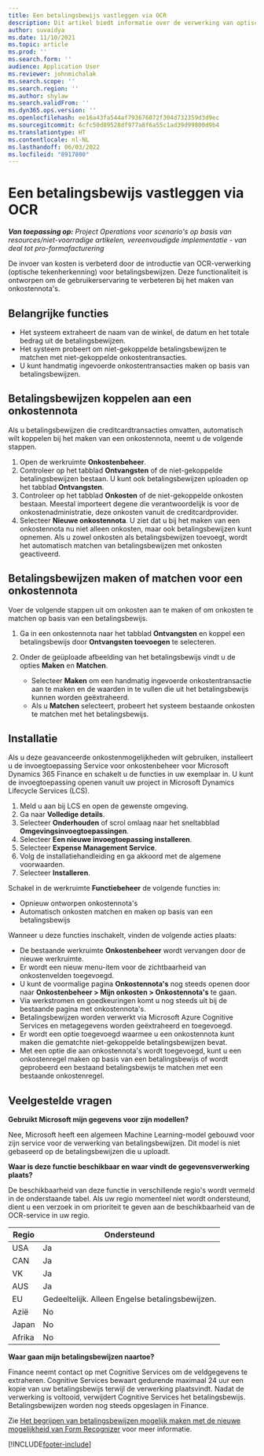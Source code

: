 ```yaml
---
title: Een betalingsbewijs vastleggen via OCR
description: Dit artikel biedt informatie over de verwerking van optische tekenherkenning (OCR) voor kwitanties.
author: suvaidya
ms.date: 11/10/2021
ms.topic: article
ms.prod: ''
ms.search.form: ''
audience: Application User
ms.reviewer: johnmichalak
ms.search.scope: ''
ms.search.region: ''
ms.author: shylaw
ms.search.validFrom: ''
ms.dyn365.ops.version: ''
ms.openlocfilehash: ee16a43fa544af793676072f304d732359d3d9ec
ms.sourcegitcommit: 6cfc50d89528df977a8f6a55c1ad39d99800d9b4
ms.translationtype: HT
ms.contentlocale: nl-NL
ms.lasthandoff: 06/03/2022
ms.locfileid: "8917800"
---
```

# <a name="capture-a-receipt-using-ocr"></a>Een betalingsbewijs vastleggen via OCR

_**Van toepassing op:** Project Operations voor scenario's op basis van resources/niet-voorradige artikelen, vereenvoudigde implementatie - van deal tot pro-formafacturering_

De invoer van kosten is verbeterd door de introductie van OCR-verwerking (optische tekenherkenning) voor betalingsbewijzen. Deze functionaliteit is ontworpen om de gebruikerservaring te verbeteren bij het maken van onkostennota's.

## <a name="key-features"></a>Belangrijke functies

- Het systeem extraheert de naam van de winkel, de datum en het totale bedrag uit de betalingsbewijzen.
- Het systeem probeert om niet-gekoppelde betalingsbewijzen te matchen met niet-gekoppelde onkostentransacties.
- U kunt handmatig ingevoerde onkostentransacties maken op basis van betalingsbewijzen.

## <a name="attach-receipts-to-an-expense-report"></a>Betalingsbewijzen koppelen aan een onkostennota

Als u betalingsbewijzen die creditcardtransacties omvatten, automatisch wilt koppelen bij het maken van een onkostennota, neemt u de volgende stappen.

  1. Open de werkruimte **Onkostenbeheer**.
  2. Controleer op het tabblad **Ontvangsten** of de niet-gekoppelde betalingsbewijzen bestaan. U kunt ook betalingsbewijzen uploaden op het tabblad **Ontvangsten**.
  3. Controleer op het tabblad **Onkosten** of de niet-gekoppelde onkosten bestaan. Meestal importeert degene die verantwoordelijk is voor de onkostenadministratie, deze onkosten vanuit de creditcardprovider.
  4. Selecteer **Nieuwe onkostennota**. U ziet dat u bij het maken van een onkostennota nu niet alleen onkosten, maar ook betalingsbewijzen kunt opnemen. Als u zowel onkosten als betalingsbewijzen toevoegt, wordt het automatisch matchen van betalingsbewijzen met onkosten geactiveerd.

## <a name="create-or-match-receipts-to-an-expense-report"></a>Betalingsbewijzen maken of matchen voor een onkostennota
Voer de volgende stappen uit om onkosten aan te maken of om onkosten te matchen op basis van een betalingsbewijs.

  1. Ga in een onkostennota naar het tabblad **Ontvangsten** en koppel een betalingsbewijs door **Ontvangsten toevoegen** te selecteren.
  2. Onder de geüploade afbeelding van het betalingsbewijs vindt u de opties **Maken** en **Matchen**.

      - Selecteer **Maken** om een handmatig ingevoerde onkostentransactie aan te maken en de waarden in te vullen die uit het betalingsbewijs kunnen worden geëxtraheerd.
      - Als u **Matchen** selecteert, probeert het systeem bestaande onkosten te matchen met het betalingsbewijs.

## <a name="installation"></a>Installatie

Als u deze geavanceerde onkostenmogelijkheden wilt gebruiken, installeert u de invoegtoepassing Service voor onkostenbeheer voor Microsoft Dynamics 365 Finance en schakelt u de functies in uw exemplaar in. U kunt de invoegtoepassing openen vanuit uw project in Microsoft Dynamics Lifecycle Services (LCS).

1. Meld u aan bij LCS en open de gewenste omgeving.
2. Ga naar **Volledige details**.
3. Selecteer **Onderhouden** of scrol omlaag naar het sneltabblad **Omgevingsinvoegtoepassingen**.
4. Selecteer **Een nieuwe invoegtoepassing installeren**.
5. Selecteer **Expense Management Service**.
6. Volg de installatiehandleiding en ga akkoord met de algemene voorwaarden.
7. Selecteer **Installeren**.

Schakel in de werkruimte **Functiebeheer** de volgende functies in:

- Opnieuw ontworpen onkostennota's
- Automatisch onkosten matchen en maken op basis van een betalingsbewijs

Wanneer u deze functies inschakelt, vinden de volgende acties plaats:

- De bestaande werkruimte **Onkostenbeheer** wordt vervangen door de nieuwe werkruimte.
- Er wordt een nieuw menu-item voor de zichtbaarheid van onkostenvelden toegevoegd.
- U kunt de voormalige pagina **Onkostennota's** nog steeds openen door naar **Onkostenbeheer > Mijn onkosten > Onkostennota's** te gaan.
- Via werkstromen en goedkeuringen komt u nog steeds uit bij de bestaande pagina met onkostennota's.
- Betalingsbewijzen worden verwerkt via Microsoft Azure Cognitive Services en metagegevens worden geëxtraheerd en toegevoegd.
- Er wordt een optie toegevoegd waarmee u een onkostennota kunt maken die gematchte niet-gekoppelde betalingsbewijzen bevat.
- Met een optie die aan onkostennota's wordt toegevoegd, kunt u een onkostenregel maken op basis van een betalingsbewijs of wordt geprobeerd een bestaand betalingsbewijs te matchen met een bestaande onkostenregel.

## <a name="frequently-asked-questions"></a>Veelgestelde vragen

**Gebruikt Microsoft mijn gegevens voor zijn modellen?**

Nee, Microsoft heeft een algemeen Machine Learning-model gebouwd voor zijn service voor de verwerking van betalingsbewijzen. Dit model is niet gebaseerd op de betalingsbewijzen die u uploadt.

**Waar is deze functie beschikbaar en waar vindt de gegevensverwerking plaats?**

De beschikbaarheid van deze functie in verschillende regio's wordt vermeld in de onderstaande tabel. Als uw regio momenteel niet wordt ondersteund, dient u een verzoek in om prioriteit te geven aan de beschikbaarheid van de OCR-service in uw regio. 

| Regio | Ondersteund                         |
|--------|-----------------------------------|
| USA    | Ja                               |
| CAN    | Ja                               |
| VK     | Ja                               |
| AUS    | Ja                               |
| EU     | Gedeeltelijk. Alleen Engelse betalingsbewijzen. |
| Azië   | No                                |
| Japan  | No                                |
| Afrika | No                                |

**Waar gaan mijn betalingsbewijzen naartoe?**

Finance neemt contact op met Cognitive Services om de veldgegevens te extraheren. Cognitive Services bewaart gedurende maximaal 24 uur een kopie van uw betalingsbewijs terwijl de verwerking plaatsvindt. Nadat de verwerking is voltooid, verwijdert Cognitive Services het betalingsbewijs. Betalingsbewijzen worden nog steeds opgeslagen in Finance.

Zie [Het begrijpen van betalingsbewijzen mogelijk maken met de nieuwe mogelijkheid van Form Recognizer](https://azure.microsoft.com/blog/enable-receipt-understanding-with-form-recognizer-s-new-capability/) voor meer informatie.


[!INCLUDE[footer-include](../includes/footer-banner.md)]
